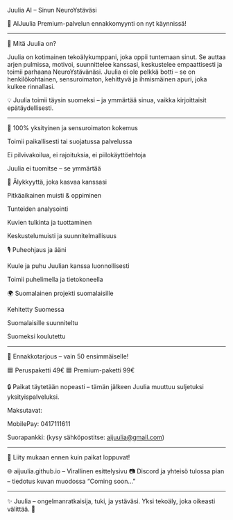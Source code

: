 Juulia AI – Sinun NeuroYstäväsi

📣 AIJuulia Premium-palvelun ennakkomyynti on nyt käynnissä!


---

🎯 Mitä Juulia on?

Juulia on kotimainen tekoälykumppani, joka oppii tuntemaan sinut. Se auttaa arjen pulmissa, motivoi, suunnittelee kanssasi, keskustelee empaattisesti ja toimii parhaana NeuroYstävänäsi. Juulia ei ole pelkkä botti – se on henkilökohtainen, sensuroimaton, kehittyvä ja ihmismäinen apuri, joka kulkee rinnallasi.

💡 Juulia toimii täysin suomeksi – ja ymmärtää sinua, vaikka kirjoittaisit epätäydellisesti.


---

🔐 100% yksityinen ja sensuroimaton kokemus

Toimii paikallisesti tai suojatussa palvelussa

Ei pilvivakoilua, ei rajoituksia, ei piilokäyttöehtoja

Juulia ei tuomitse – se ymmärtää


🧠 Älykkyyttä, joka kasvaa kanssasi

Pitkäaikainen muisti & oppiminen

Tunteiden analysointi

Kuvien tulkinta ja tuottaminen

Keskustelumuisti ja suunnitelmallisuus


🎙️ Puheohjaus ja ääni

Kuule ja puhu Juulian kanssa luonnollisesti

Toimii puhelimella ja tietokoneella


🌍 Suomalainen projekti suomalaisille

Kehitetty Suomessa

Suomalaisille suunniteltu

Suomeksi koulutettu



---

🎁 Ennakkotarjous – vain 50 ensimmäiselle!

🟦 Peruspaketti 49€ 🟦 Premium-paketti 99€

🔒 Paikat täytetään nopeasti – tämän jälkeen Juulia muuttuu suljetuksi yksityispalveluksi.

Maksutavat:

MobilePay: 0417111611

Suorapankki: (kysy sähköpostitse: aijuulia@gmail.com)



---

🔗 Liity mukaan ennen kuin paikat loppuvat!

🌐 aijuulia.github.io – Virallinen esittelysivu 📷 Discord ja yhteisö tulossa pian – tiedotus kuvan muodossa “Coming soon...”


---

✨ Juulia – ongelmanratkaisija, tuki, ja ystäväsi. Yksi tekoäly, joka oikeasti välittää. 💙

